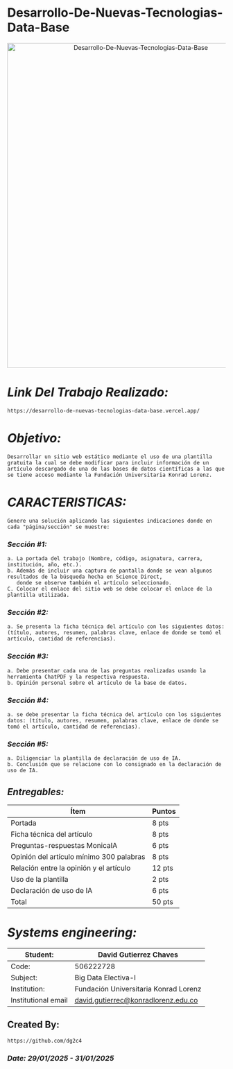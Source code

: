 # Desarrollo-De-Nuevas-Tecnologias-Data-Base
<p align="center">
  <img width="600" height="750" src="Assets/Developer programmer-Программист-разработчик.jpeg" alt="Desarrollo-De-Nuevas-Tecnologias-Data-Base">
</p>

# *Link Del Trabajo Realizado:*
    https://desarrollo-de-nuevas-tecnologias-data-base.vercel.app/

# *Objetivo:*
    Desarrollar un sitio web estático mediante el uso de una plantilla gratuita la cual se debe modificar para incluir información de un 
    artículo descargado de una de las bases de datos científicas a las que se tiene acceso mediante la Fundación Universitaria Konrad Lorenz.

# *CARACTERISTICAS:*
    Genere una solución aplicando las siguientes indicaciones donde en cada "página/sección" se muestre:

### *Sección #1:*
    a. La portada del trabajo (Nombre, código, asignatura, carrera, institución, año, etc.).
    b. Además de incluir una captura de pantalla donde se vean algunos resultados de la búsqueda hecha en Science Direct, 
       donde se observe también el artículo seleccionado.
    C. Colocar el enlace del sitio web se debe colocar el enlace de la plantilla utilizada.

### *Sección #2:*
    a. Se presenta la ficha técnica del artículo con los siguientes datos: (título, autores, resumen, palabras clave, enlace de donde se tomó el artículo, cantidad de referencias).

### *Sección #3:*
    a. Debe presentar cada una de las preguntas realizadas usando la herramienta ChatPDF y la respectiva respuesta.
    b. Opinión personal sobre el artículo de la base de datos.

### *Sección #4:*
    a. se debe presentar la ficha técnica del artículo con los siguientes datos: (título, autores, resumen, palabras clave, enlace de donde se tomó el artículo, cantidad de referencias).

### *Sección #5:*
    a. Diligenciar la plantilla de declaración de uso de IA.
    b. Conclusión que se relacione con lo consignado en la declaración de uso de IA.

## *Entregables:*
| Ítem | Puntos |
|------|--------|
| Portada | 8 pts |
| Ficha técnica del artículo | 8 pts |
| Preguntas-respuestas MonicaIA | 6 pts |
| Opinión del artículo mínimo 300 palabras | 8 pts |
| Relación entre la opinión y el artículo | 12 pts |
| Uso de la plantilla | 2 pts |
| Declaración de uso de IA | 6 pts |
| Total | 50 pts |


# *Systems engineering:*
| Student: | David Gutierrez Chaves |
|------|--------|
| Code: | 506222728 |
| Subject: | Big Data Electiva-I |
| Institution: | Fundación Universitaria Konrad Lorenz |
| Institutional email | david.gutierrec@konradlorenz.edu.co |  


## Created By:
    https://github.com/dg2c4

### *Date: 29/01/2025 - 31/01/2025*
